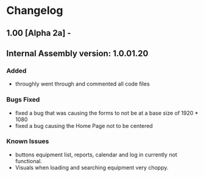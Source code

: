 # Changelog

## 1.00 [Alpha 2a] -  
## Internal Assembly version: 1.0.01.20

### Added
- throughly went through and commented all code files

### Bugs Fixed
- fixed a bug that was causing the forms to not be at a base size of 1920 * 1080
- fixed a bug causing the Home Page not to be centered

### Known Issues
- buttons equipment list, reports, calendar and log in currently not functional.
- Visuals when loading and searching equipment very choppy.